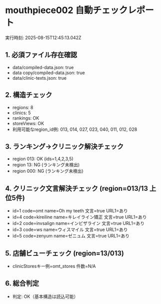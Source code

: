 # mouthpiece002 自動チェックレポート
実行時刻: 2025-08-15T12:45:13.042Z

## 1. 必須ファイル存在確認
- data/compiled-data.json: true
- data copy/compiled-data.json: true
- data/clinic-texts.json: true

## 2. 構造チェック
- regions: 8
- clinics: 5
- rankings: OK
- storeViews: OK
- 利用可能なregion_id例: 013, 014, 027, 023, 040, 011, 012, 028

## 3. ランキング→クリニック解決チェック
- region 013: OK (ids=1,4,2,3,5)
- region 13: NG (ランキング未検出)
- region 000: NG (ランキング未検出)

## 4. クリニック文言解決チェック (region=013/13 上位5件)
- id=1 code=omt name=Oh my teeth 文言=true URL1=あり
- id=4 code=kireiline name=キレイライン矯正 文言=true URL1=あり
- id=2 code=invsalign name=インビザライン 文言=true URL1=あり
- id=3 code=ws name=ウィスマイル 文言=true URL1=あり
- id=5 code=zenyum name=ゼニュム 文言=true URL1=あり

## 5. 店舗ビューチェック (region=13/013)
- clinicStoresキー例=omt_stores 件数=N/A

## 6. 総合判定
- 判定: OK（基本構造は読込可能）